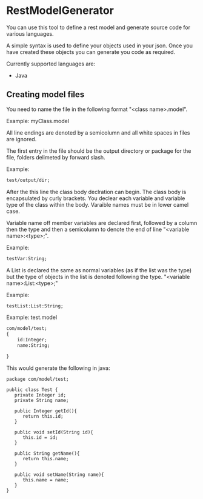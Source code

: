 RestModelGenerator
==================

You can use this tool to define a rest model and generate source code for various languages.

A simple syntax is used to define your objects used in your json. Once you have created these objects you can generate you code as required.

Currently supported languages are:

+ Java



Creating model files
--------------------

You need to name the file in the following format "\<class name\>.model".

Example: myClass.model

All line endings are denoted by a semicolumn and all white spaces in files are ignored.

The first entry in the file should be the output directory or package for the file, folders delimeted by forward slash. 

Example:
```html
test/output/dir;
```

After the this line the class body declration can begin. The class body is encapsulated by curly brackets. You declear each variable and variable type of the class within the body. Varaible names must be in lower camel case.

Variable name off member variables are declared first, followed by a column then the type and then a semicolumn to denote the end of line "\<variable name\>:\<type\>;".

Example:
```html
testVar:String;
```

A List is declared the same as normal variables (as if the list was the type) but the type of objects in the list is denoted following the type. "\<variable name\>:List:\<type\>;"

Example:
```html
testList:List:String;
```

Example: test.model
```html
com/model/test;
{
    id:Integer;
    name:String;

}
```

This would generate the following in java:
```
package com/model/test;

public class Test {
   private Integer id;
   private String name;
   
   public Integer getId(){
      return this.id;
   }
   
   public void setId(String id){
      this.id = id;
   }
   
   public String getName(){
      return this.name;
   }
   
   public void setName(String name){
      this.name = name;
   }
}
```
